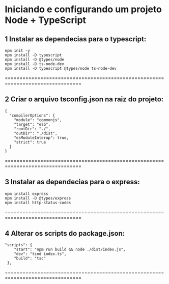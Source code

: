 # Iniciando e configurando um projeto Node + TypeScript

## 1 Instalar as dependecias para o typescript:
```
npm init -y
npm install -D typescript
npm install -D @types/node
npm install -D ts-node-dev
npm install -D typescript @types/node ts-node-dev
```
================================================================================

## 2 Criar o arquivo tsconfig.json na raiz do projeto:
```
{
  "compilerOptions": {
    "module": "commonjs",
    "target": "es6",
    "rootDir": "./",
    "outDir": "./dist",
    "esModuleInterop": true,
    "strict": true
  }
}
```
================================================================================

## 3 Instalar as dependecias para o express:
```
npm install express
npm install -D @types/express
npm install http-status-codes

```
================================================================================

## 4 Alterar os scripts do package.json:
```
"scripts": {
    "start": "npm run build && node ./dist/index.js",
    "dev": "tsnd index.ts",
    "build": "tsc"
 },
```
================================================================================
